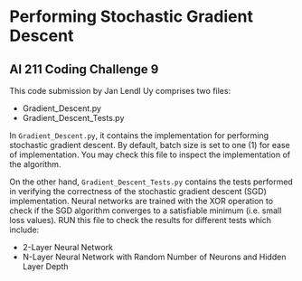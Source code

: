 # Performing Stochastic Gradient Descent
## AI 211 Coding Challenge 9

This code submission by Jan Lendl Uy comprises two files:

- Gradient_Descent.py
- Gradient_Descent_Tests.py

In `Gradient_Descent.py`, it contains the implementation for performing stochastic gradient descent. By default, batch size is set to one (1) for ease of implementation. You may check this file to inspect the implementation of the algorithm.

On the other hand, `Gradient_Descent_Tests.py` contains the tests performed in verifying the correctness of the stochastic gradient descent (SGD) implementation. Neural networks are trained with the XOR operation to check if the SGD algorithm converges to a satisfiable minimum (i.e. small loss values). RUN this file to check the results for different tests which include:

- 2-Layer Neural Network
- N-Layer Neural Network with Random Number of Neurons and Hidden Layer Depth